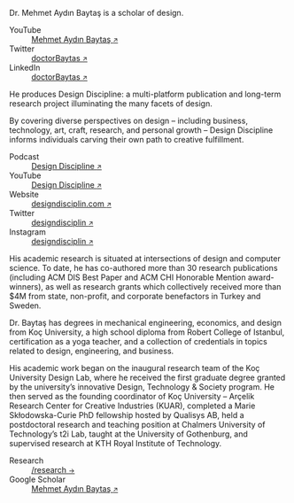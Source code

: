 <div class="row mb-3" markdown="1">

Dr. Mehmet Aydın Baytaş is a scholar of design.

</div><!-- .row -->


<dl class="row mb-5">

<dt class="col-5 lowkey">
YouTube</dt>
<dd class="col-7">
<a href="http://youtube.com/mbaytas" target="_blank">Mehmet Aydın Baytaş <small>&#x2197;&#xfe0e;</small></a>
</dd>

<dt class="col-5 lowkey">
Twitter
</dt>
<dd class="col-7">
<a href="http://twitter.com/doctorBaytas" target="_blank">doctorBaytas <small>&#x2197;&#xfe0e;</small></a>
</dd>

<dt class="col-5 lowkey">
LinkedIn
</dt>
<dd class="col-7">
<a href="https://www.linkedin.com/in/doctorbaytas" target="_blank">doctorBaytas <small>&#x2197;&#xfe0e;</small></a>
</dd>

</dl>



<div class="row mb-3" markdown="1">

He produces Design Discipline: a multi-platform publication and long-term research project illuminating the many facets of design.

By covering diverse perspectives on design – including business, technology, art, craft, research, and personal growth – Design Discipline informs individuals carving their own path to creative fulfillment.

</div><!-- .row -->


<dl class="row mb-5">
  
<dt class="col-5 lowkey">
Podcast
</dt>
<dd class="col-7">
<a href="http://podcast.designdisciplin.com" target="_blank">Design Discipline <small>&#x2197;&#xfe0e;</small></a>
</dd>


<dt class="col-5 lowkey">
YouTube
</dt>
<dd class="col-7">
<a href="https://www.youtube.com/channel/UCtXM3JdnERaNOiFKaHZJL_w" target="_blank">Design Discipline <small>&#x2197;&#xfe0e;</small></a>
</dd>

<dt class="col-5 lowkey">
Website
</dt>
<dd class="col-7">
<a href="https://www.designdisciplin.com" target="_blank">designdisciplin.com <small>&#x2197;&#xfe0e;</small></a>
</dd>

<dt class="col-5 lowkey">
Twitter
</dt>
<dd class="col-7">
<a href="http://www.twitter.com/designdisciplin" target="_blank">designdisciplin <small>&#x2197;&#xfe0e;</small></a>
</dd>

<dt class="col-5 lowkey">
Instagram
</dt>
<dd class="col-7">
<a href="http://www.instagram.com/designdisciplin" target="_blank">designdisciplin <small>&#x2197;&#xfe0e;</small></a>
</dd>

</dl>




<div class="row mb-3 small" markdown="1">

His academic research is situated at intersections of design and computer science. To date, he has co-authored more than 30 research publications (including ACM DIS Best Paper and ACM CHI Honorable Mention award-winners), as well as research grants which collectively received more than $4M from state, non-profit, and corporate benefactors in Turkey and Sweden. 

Dr. Baytaş has degrees in mechanical engineering, economics, and design from Koç University, a high school diploma from Robert College of Istanbul, certification as a yoga teacher, and a collection of credentials in topics related to design, engineering, and business.

His academic work began on the inaugural research team of the Koç University Design Lab, where he received the first graduate degree granted by the university’s innovative Design, Technology & Society program. He then served as the founding coordinator of Koç University – Arçelik Research Center for Creative Industries (KUAR), completed a Marie Skłodowska-Curie PhD fellowship hosted by Qualisys AB, held a postdoctoral research and teaching position at Chalmers University of Technology’s t2i Lab, taught at the University of Gothenburg, and supervised research at KTH Royal Institute of Technology.
  
</div><!-- row -->

<dl class="row mb-5">
  
<dt class="col-5 lowkey">
Research
</dt>
<dd class="col-7">
<a href="/research/">/research <small>&#x2192;&#xfe0e;</small></a>
</dd>

<dt class="col-5 lowkey">
Google Scholar
</dt>
<dd class="col-7">
<a href="https://scholar.google.com/citations?user=2ZPGfGYAAAAJ" target="_blank">Mehmet Aydın Baytaş <small>&#x2197;&#xfe0e;</small></a>
</dd>

</dl>
